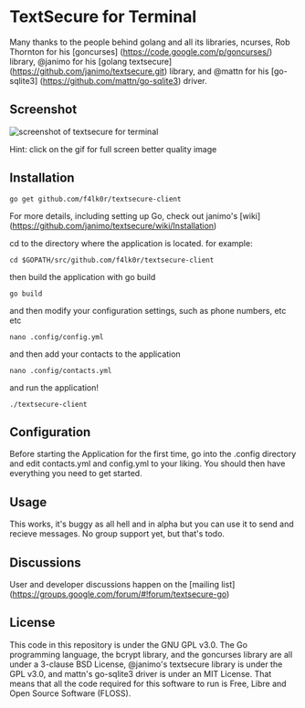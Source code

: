 # TextSecure for Terminal

Many thanks to the people behind golang and all its libraries, ncurses, Rob Thornton for his [goncurses] (https://code.google.com/p/goncurses/) library, @janimo for his [golang textsecure] (https://github.com/janimo/textsecure.git) library, and @mattn for his [go-sqlite3] (https://github.com/mattn/go-sqlite3) driver.

Screenshot
----------

![screenshot of textsecure for terminal](https://github.com/f4lk0r/textsecure-client/wiki/screenshots/output.gif)

Hint: click on the gif for full screen better quality image

Installation
------------

    go get github.com/f4lk0r/textsecure-client

For more details, including setting up Go, check out janimo's [wiki] (https://github.com/janimo/textsecure/wiki/Installation)

cd to the directory where the application is located. for example:
    
    cd $GOPATH/src/github.com/f4lk0r/textsecure-client

then build the application with go build

    go build

and then modify your configuration settings, such as phone numbers, etc etc

    nano .config/config.yml

and then add your contacts to the application

    nano .config/contacts.yml

and run the application!
    
    ./textsecure-client 

Configuration
-------------

Before starting the Application for the first time, go into the .config directory and edit contacts.yml and config.yml to your liking. You should then have everything you need to get started.

Usage
-----

This works, it's buggy as all hell and in alpha but you can use it to send and recieve messages. No group support yet, but that's todo.

Discussions
-----------

User and developer discussions happen on the [mailing list] (https://groups.google.com/forum/#!forum/textsecure-go)

License
-------

This code in this repository is under the GNU GPL v3.0. The Go programming language, the bcrypt library, and the goncurses library are all under a 3-clause BSD License, @janimo's textsecure library is under the GPL v3.0, and mattn's go-sqlite3 driver is under an MIT License. That means that all the code required for this software to run is Free, Libre and Open Source Software (FLOSS).
